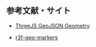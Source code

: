 ## 参考文献・サイト

- [ThreeJS GeoJSON Geometry](https://www.npmjs.com/package/three-geojson-geometry)

- [r3f-geo-markers](https://codesandbox.io/s/6uhjh?file=/src/index.js)
